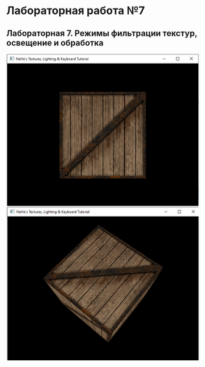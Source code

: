 # Лабораторная работа №7
## Лабораторная 7. Режимы фильтрации текстур, освещение и обработка

![Результат выполнения 1](https://github.com/KhanovDmitrii/graphics_khanov/blob/master/LB/LB7/lb7_res_vipolneniya_1.png)
![Результат выполнения 2](https://github.com/KhanovDmitrii/graphics_khanov/blob/master/LB/LB7/lb7_res_vipolneniya_2.png)
